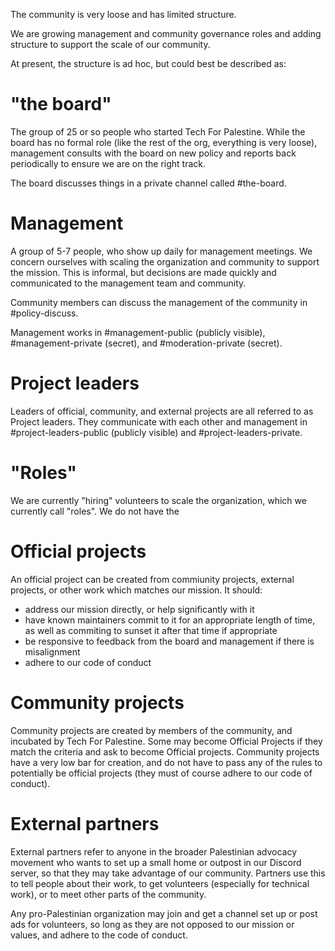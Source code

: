 The community is very loose and has limited structure.

We are growing management and community governance roles and adding structure to support
the scale of our community.

At present, the structure is ad hoc, but could best be described as:

# "the board"

The group of 25 or so people who started Tech For Palestine. While the
board has no formal role (like the rest of the org, everything is very loose),
management consults with the board on new policy and reports back periodically
to ensure we are on the right track.

The board discusses things in a private channel called #the-board.

# Management

A group of 5-7 people, who show up daily for management meetings. We
concern ourselves with scaling the organization and community to support the mission.
This is informal, but decisions are made quickly and communicated to the management team
and community.

Community members can discuss the management of the community in #policy-discuss.

Management works in #management-public (publicly visible), #management-private (secret), and
#moderation-private (secret).

# Project leaders

Leaders of official, community, and external projects are all referred to as Project leaders.
They communicate with each other and management in #project-leaders-public (publicly visible)
and #project-leaders-private.

# "Roles"

We are currently "hiring" volunteers to scale the organization, which we currently call "roles".
We do not have the 

# Official projects

An official project can be created from commiunity projects, external projects, or other work
which matches our mission. It should:
- address our mission directly, or help significantly with it
- have known maintainers commit to it for an appropriate length of time,
  as well as commiting to sunset it after that time if appropriate
- be responsive to feedback from the board and management if there is
  misalignment
- adhere to our code of conduct

# Community projects

Community projects are created by members of the community, and incubated by Tech
For Palestine. Some may become Official Projects if they match the criteria and ask 
to become Official projects. Community projects have a very low bar for creation, and
do not have to pass any of the rules to potentially be official projects (they must
of course adhere to our code of conduct).

# External partners

External partners refer to anyone in the broader Palestinian advocacy
movement who wants to set up a small home or outpost in our Discord server,
so that they may take advantage of our community. Partners use this to tell
people about their work, to get volunteers (especially for technical work),
or to meet other parts of the community.

Any pro-Palestinian organization may join and get a channel set up or post ads
for volunteers, so long as they are not opposed to our mission or values, and 
adhere to the code of conduct.
